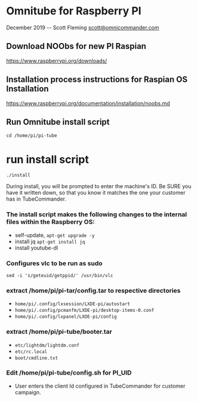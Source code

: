 
# Omnitube for Raspberry PI 
December 2019 -- Scott Fleming scott@omnicommander.com

## Download NOObs for new PI Raspian
https://www.raspberrypi.org/downloads/

## Installation process instructions for Raspian OS Installation
https://www.raspberrypi.org/documentation/installation/noobs.md


## Run Omnitube install script
`cd /home/pi/pi-tube`

# run install script
`./install`

During install, you will be prompted to enter the machine's ID. Be SURE you have it written down, so that you know it matches the one your customer has in TubeCommander. 

### The install script makes the following changes to the internal files within the Raspberry OS:


* self-update, `apt-get upgrade -y`
* install jq `apt-get install jq`
* install youtube-dl 

### Configures vlc to be run as sudo 
`sed -i 's/geteuid/getppid/' /usr/bin/vlc`

### extract /home/pi/pi-tar/config.tar to respective directories
* `home/pi/.config/lxsession/LXDE-pi/autostart`
* `home/pi/.config/pcmanfm/LXDE-pi/desktop-items-0.conf`
* `home/pi/.config/lxpanel/LXDE-pi/config`

### extract /home/pi/pi-tube/booter.tar
* `etc/lightdm/lightdm.conf`
* `etc/rc.local`
* `boot/cmdline.txt`

### Edit /home/pi/pi-tube/config.sh for PI_UID
* User enters the client Id configured in TubeCommander for customer campaign.


